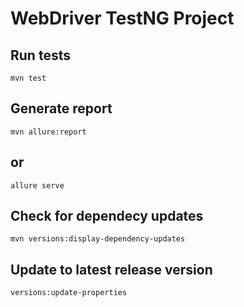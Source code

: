# WebDriver TestNG Project

## Run tests

`mvn test`

## Generate report

`mvn allure:report`

## or

`allure serve` 

## Check for dependecy updates

`mvn versions:display-dependency-updates`

## Update to latest release version

`versions:update-properties`
